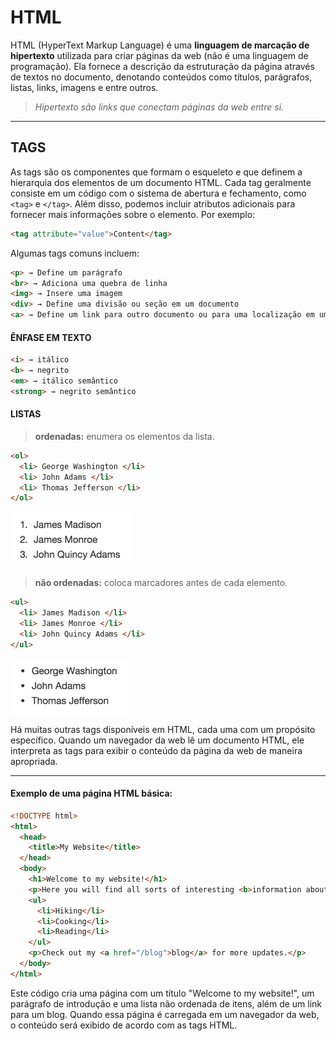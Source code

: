 # HTML

HTML (HyperText Markup Language) é uma **linguagem de marcação de hipertexto** utilizada para criar páginas da web (não é uma linguagem de programação). Ela fornece a descrição da estruturação da página através de textos no documento, denotando conteúdos como títulos, parágrafos, listas, links, imagens e entre outros.

> *Hipertexto são links que conectam páginas da web entre si.*

---

## TAGS

As tags são os componentes que formam o esqueleto e que definem a hierarquia dos elementos de um documento HTML. Cada tag geralmente consiste em um código com o sistema de abertura e fechamento, como `<tag>` e `</tag>`. Além disso, podemos incluir atributos adicionais para fornecer mais informações sobre o elemento. 
Por exemplo:

```html
<tag attribute="value">Content</tag>
```

Algumas tags comuns incluem:

```html
<p> → Define um parágrafo
<br> → Adiciona uma quebra de linha
<img> → Insere uma imagem
<div> → Define uma divisão ou seção em um documento
<a> → Define um link para outro documento ou para uma localização em um mesmo documento
```
#### ÊNFASE EM TEXTO
```html
<i> → itálico
<b> → negrito
<em> → itálico semântico
<strong> → negrito semântico
```

#### LISTAS
> **ordenadas:** enumera os elementos da lista.
```html
<ol>
  <li> George Washington </li>
  <li> John Adams </li>
  <li> Thomas Jefferson </li>
</ol>
```
<img src="../HTML/assets/images/lista-ordenada.png">

> **não ordenadas:** coloca marcadores antes de cada elemento.
```html
<ul>
  <li> James Madison </li>
  <li> James Monroe </li>
  <li> John Quincy Adams </li>
</ul>
```
<img src="../HTML/assets/images/lista-naoordenada.png">

Há muitas outras tags disponíveis em HTML, cada uma com um propósito específico. Quando um navegador da web lê um documento HTML, ele interpreta as tags para exibir o conteúdo da página da web de maneira apropriada.

---

#### Exemplo de uma página HTML básica:

```html
<!DOCTYPE html>
<html>
  <head>
    <title>My Website</title>
  </head>
  <body>
    <h1>Welcome to my website!</h1>
    <p>Here you will find all sorts of interesting <b>information about me</b> and <b>my hobbies</b>.</p>
    <ul>
      <li>Hiking</li>
      <li>Cooking</li>
      <li>Reading</li>
    </ul>
    <p>Check out my <a href="/blog">blog</a> for more updates.</p>
  </body>
</html>
```

Este código cria uma página com um título "Welcome to my website!", um parágrafo de introdução e uma lista não ordenada de itens, além de um link para um blog. Quando essa página é carregada em um navegador da web, o conteúdo será exibido de acordo com as tags HTML.
